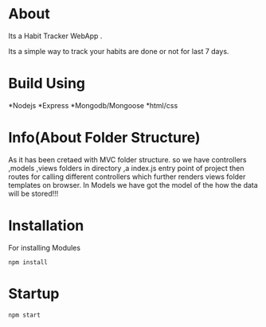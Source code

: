 # About
Its a Habit Tracker WebApp .

Its a simple way to track your habits are done or not for last 7 days.

# Build Using
*Nodejs
*Express
*Mongodb/Mongoose
*html/css

# Info(About Folder Structure)
 As it has been cretaed with MVC folder structure.
 so we have controllers ,models ,views folders in directory ,a index.js entry point of project then routes for calling different controllers which further renders views folder  templates on browser.
 In Models we have got the model of the how the data will be stored!!!
 


# Installation
For installing Modules
```
npm install
```

# Startup
```
npm start
```
